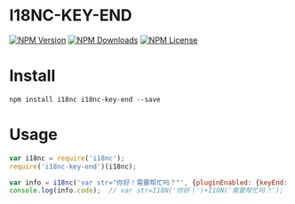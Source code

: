 I18NC-KEY-END
=============


[![NPM Version][npm-image]][npm-url]
[![NPM Downloads][downloads-image]][npm-url]
[![NPM License][license-image]][npm-url]

# Install

```
npm install i18nc i18nc-key-end --save
```

# Usage

```javascript
var i18nc = require('i18nc');
require('i18nc-key-end')(i18nc);

var info = i18nc('var str="你好！需要帮忙吗？"', {pluginEnabled: {keyEnd: true}});
console.log(info.code);  // var str=I18N('你好！')+I18N('需要帮忙吗？');
```


[npm-image]: https://img.shields.io/npm/v/i18nc-key-end.svg
[downloads-image]: https://img.shields.io/npm/dm/i18nc-key-end.svg
[npm-url]: https://www.npmjs.org/package/i18nc-key-end
[license-image]: https://img.shields.io/npm/l/i18nc-key-end.svg
